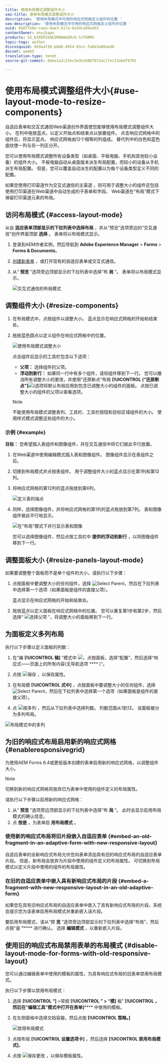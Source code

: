 ```yaml
---
title: 使用布局模式调整组件大小
seo-title: 使用布局模式调整组件大小
description: '使用布局模式中可用的响应式网格定义组件的位置 '
seo-description: '使用布局模式中可用的响应式网格定义组件的位置 '
uuid: 6b077ebe-caea-4ae3-b17a-be2dca94eeb3
contentOwner: anujkapo
products: SG_EXPERIENCEMANAGER/6.5/FORMS
topic-tags: author
discoiquuid: 9e9aaf36-bb86-4954-83cc-fa6b3e80ae4b
docset: aem65
translation-type: tm+mt
source-git-commit: 8ebe1a2c23ec5e3e16807072ac17ec13a6df9701

---
```



# 使用布局模式调整组件大小{#use-layout-mode-to-resize-components}

自适应表单和交互式通信Web渠道创作界面使您能够使用布局模式调整组件大小。 在列中拖放蓝点，以定义开始点和结束点以放置组件。 点击响应式网格中的组件后，将显示蓝点。 响应式网格由12个相等的列组成。 替代列中的白色和蓝色底纹使一列与另一列区分开。

您可以使用布局模式调整所有设备类型（如桌面、平板电脑、手机和其他较小设备）的组件大小。 平板电脑自动从桌面版本派生布局配置，而较小的设备从手机派生布局配置。 但是，您可以覆盖自动派生的配置以为每个设备类型定义不同的配置。

如果您使用打印渠道作为交互式通信的主渠道 [](../../forms/using/create-interactive-communication.md) ，则可用于调整大小的组件还包括使用打印渠道在Web渠道中自动生成的子表单和字段。 Web渠道在“布局”模式下保留打印渠道元素的布局。

## 访问布局模式 {#access-layout-mode}

从自 **适应表单顶部显示的下拉列表中选择布局** ，并从“预览”选项旁边的“交互通信”创作界面顶部 **选择** 。 表单将以布局模式显示。

1. 登录到AEM作者实例，然后导航到 **Adobe Experience Manager** > **Forms** > **Forms &amp; Documents**。
1. [创建新表单](../../forms/using/create-interactive-communication.md) ，或打开现有的自适应表单或交互式通信。
1. 从“ **预览** ”选项旁边顶部显示的下拉列表中选择“布 **局** ”。 表单将以布局模式显示。

   ![交互式通信的布局模式](assets/layout_mode_ic_new.png)

## 调整组件大小 {#resize-components}

1. 在布局模式中，点按组件以调整大小。 蓝点显示在响应式网格的开始和结束处。
1. 拖放蓝色圆点以定义组件在响应式网格中的位置。

   ![使用布局模式调整大小](assets/layout_mode_resize_new_updated.png)

   点击组件后显示的工具栏包含以下选项：

   * **父项：** 选择组件的父项。
   * **浮动到新行：** 如果同一行中有多个组件，请将组件移到下一行。
   您可以撤消所有调整大小的更改，并使用“还原断点”布局 **[!UICONTROL (“还原断点”]**![](assets/reverttopreviouslypublishedversion.png))选项将默认布局应用到包含已调整大小的组件的面板。 点按已调整大小的组件的父项以查看选项。

   >[!NOTE]
   >
   >不能使用布局模式调整表列、工具栏、工具栏按钮和目标区域组件的大小。 使用样式模式调整这些组件的大小。

### 示例 {#example}

**目标：** 您希望插入表组件和图像组件，并在交互通信中将它们彼此平行放置。

1. 在Web渠道中使用编辑模式插入表和图像组件。 图像组件显示在表组件之后。
1. 切换到布局模式并点按表组件。 用于调整组件大小的蓝点显示在第1列和第12列。
1. 将响应式网格的第12列的蓝点拖放到第6列。

   ![定义表的端点](assets/layout_mode_end_point_table_new.png)

1. 同样，选择图像组件，并将响应式网格的第1列的蓝点拖放到第7列。 表和图像组件彼此平行地显示。

   ![在“布局”模式下并行显示表和图像](assets/table_image_parallel_new.png)

   您可以选择图像组件，然后点按工具栏中 **提供的浮动到新行** ，以将图像组件移到下一行。

## 调整面板大小 {#resize-panels-layout-mode}

如果要调整整个面板而不是单个组件的大小，请执行以下步骤：

1. 点按面板中要调整大小的任何组件，选择 ![Select Parent](assets/select_parent_icon.svg)，然后在下拉列表中选择第一个选项（如果面板是组件的直接父项）。

   蓝点显示在响应式网格的开始和结束处。

1. 拖放蓝点以定义面板在响应式网格中的位置。
您可以重复第1步和第2步，然后选择“ ![选择父项](assets/float_to_new_line_icon.svg) ”，将调整大小的面板移到下一行。

## 为面板定义多列布局

执行以下步骤以定义面板的列数：

1. 在“编 **[!UICONTROL 辑]** ”模式中 ![，点按面板，选择“配置”](assets/configure_icon.png)，然后选择“响应式——页面上的所有内容(无导航选项 **** )”。

1. 点按 ![保存](assets/save_icon.svg) ，以保存属性。

1. 在布局模 **[!UICONTROL 式中]** ，点按面板中要调整大小的任何组件，选择 ![Select Parent](assets/select_parent_icon.svg)，然后在下拉列表中选择第一个选项（如果面板是组件的直接父项）。

1. 点 ![按多列](assets/multi-column.svg) ，然后从下拉列表中选择列数。 列数范围从1到12。 该面板被分为多列布局。

![布局模式中的多列](assets/multi-column-layout.png)

## 为旧的响应式布局启用新的响应式网格 {#enableresponsivegrid}

为使用AEM Forms 6.4或更低版本创建的表单启用新的响应式网格，以调整组件大小。

>[!NOTE]
>
>切换到新的响应式网格将放弃已为表单中使用的组件定义的布局属性。

请执行以下步骤以启用新的响应式网格：

1. 从“ **预览** ”选项旁边顶部显示的下拉列表中选择“布 **局** ”。 此时会显示启用布局模式的确认信息。
1. 点 **按是** ，为表单启 **用布局模式** 。

### 使用新的响应式布局将旧片段嵌入自适应表单 {#embed-an-old-fragment-in-an-adaptive-form-with-new-responsive-layout}

自适应表单的全新响应式布局允许您向表单添加具有旧的响应式布局的自适应表单片段。 但是，新布局会放弃为片段中使用的组件定义的布局属性。 可切换到布局模式以定义片段中使用的组件的布局属性。

### 在旧的自适应表单中嵌入具有新响应式布局的片段 {#embed-a-fragment-with-new-responsive-layout-in-an-old-adaptive-form}

如果您在具有旧响应式布局的自适应表单中嵌入了具有新响应式布局的片段，系统会提示您为该表单启用布局模式并重新嵌入该片段。

要启用布局模式，请从“预 **览** ”选项旁边顶部显示的下拉列表中选择“布局”，然后点按“是 **”****** 进行确认。 选择 **编辑模式** ，以重新嵌入片段。

## 使用旧的响应式布局禁用表单的布局模式 {#disable-layout-mode-for-forms-with-old-responsive-layout}

您可以通过编辑表单中使用的模板的属性，为具有响应式布局的旧表单禁用布局模式。

执行以下步骤以禁用布局模式：

1. 选择 **[!UICONTROL “]** >常规 **[!UICONTROL ” > “模]** 板” **[!UICONTROL ，然后在“编辑工具”模式中打开在表单]****** 中使用的模板。
1. 在左侧窗格中选择文档容器，然后点按 **[!UICONTROL 策略。]**

   ![禁用布局模式](assets/policy_disable_layout_mode.png)

1. 点按布局 **[!UICONTROL 设置选项卡]** ，然后选择 **[!UICONTROL 禁用布局模式]**。
1. 点按 ![保存更改](assets/save_icon.png) ，以保存模板属性。

